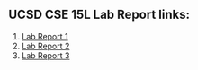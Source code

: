 ## UCSD CSE 15L Lab Report links:
1. [Lab Report 1](https://jeffyuan2022.github.io/cse15l-lab-reports/lab-report-1-week-2.html)
2. [Lab Report 2](https://jeffyuan2022.github.io/cse15l-lab-reports/lab-report-2-week-4.html)
3. [Lab Report 3](https://jeffyuan2022.github.io/cse15l-lab-reports/lab-report-3-week-6.html)
